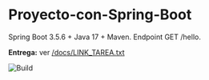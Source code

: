 # Proyecto-con-Spring-Boot
Spring Boot 3.5.6 + Java 17 + Maven. Endpoint GET /hello.

**Entrega:** ver [/docs/LINK_TAREA.txt](./docs/LINK_TAREA.txt)


![Build](https://github.com/Carlosq200/Proyecto-con-Spring-Boot/actions/workflows/build.yml/badge.svg)

